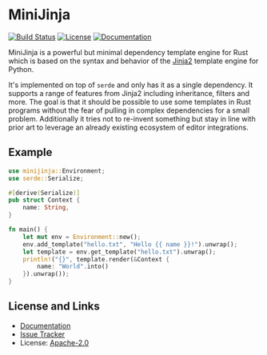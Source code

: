 # MiniJinja

[![Build Status](https://github.com/mitsuhiko/minijinja/workflows/Tests/badge.svg?branch=main)](https://github.com/mitsuhiko/minijinja/actions?query=workflow%3ATests)
[![License](https://img.shields.io/github/license/mitsuhiko/minijinja)](https://github.com/mitsuhiko/minijinja/blob/main/LICENSE)
[![Documentation](https://docs.rs/minijinja/badge.svg)](https://docs.rs/minijinja)

MiniJinja is a powerful but minimal dependency template engine for Rust which
is based on the syntax and behavior of the
[Jinja2](https://jinja.palletsprojects.com/) template engine for Python.

It's implemented on top of `serde` and only has it as a single dependency. It
supports a range of features from Jinja2 including inheritance, filters and
more.  The goal is that it should be possible to use some templates in Rust
programs without the fear of pulling in complex dependencies for a small
problem.  Additionally it tries not to re-invent something but stay in line
with prior art to leverage an already existing ecosystem of editor integrations.

## Example

```rust
use minijinja::Environment;
use serde::Serialize;

#[derive(Serialize)]
pub struct Context {
    name: String,
}

fn main() {
    let mut env = Environment::new();
    env.add_template("hello.txt", "Hello {{ name }}!").unwrap();
    let template = env.get_template("hello.txt").unwrap();
    println!("{}", template.render(&Context {
        name: "World".into()
    }).unwrap());
}
```

## License and Links

- [Documentation](https://docs.rs/minijinja/)
- [Issue Tracker](https://github.com/mitsuhiko/minijinja/issues)
- License: [Apache-2.0](https://github.com/mitsuhiko/minijinja/blob/main/LICENSE)